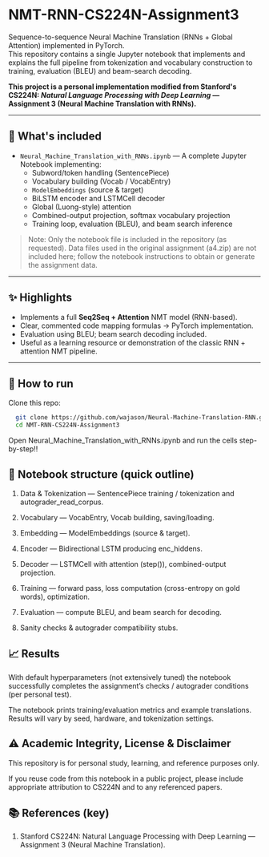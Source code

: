# NMT-RNN-CS224N-Assignment3

Sequence-to-sequence Neural Machine Translation (RNNs + Global Attention) implemented in PyTorch.  
This repository contains a single Jupyter notebook that implements and explains the full pipeline from tokenization and vocabulary construction to training, evaluation (BLEU) and beam-search decoding.

**This project is a personal implementation modified from Stanford's CS224N: _Natural Language Processing with Deep Learning_ — Assignment 3 (Neural Machine Translation with RNNs).**

---

## 📌 What's included
- `Neural_Machine_Translation_with_RNNs.ipynb` — A complete Jupyter Notebook implementing:
  - Subword/token handling (SentencePiece)
  - Vocabulary building (Vocab / VocabEntry)
  - `ModelEmbeddings` (source & target)
  - BiLSTM encoder and LSTMCell decoder
  - Global (Luong-style) attention
  - Combined-output projection, softmax vocabulary projection
  - Training loop, evaluation (BLEU), and beam search inference

> Note: Only the notebook file is included in the repository (as requested). Data files used in the original assignment (a4.zip) are not included here; follow the notebook instructions to obtain or generate the assignment data.

---

## ✨ Highlights
- Implements a full **Seq2Seq + Attention** NMT model (RNN-based).
- Clear, commented code mapping formulas → PyTorch implementation.
- Evaluation using BLEU; beam search decoding included.
- Useful as a learning resource or demonstration of the classic RNN + attention NMT pipeline.

---

## 🧭 How to run

Clone this repo:
```bash
  git clone https://github.com/wajason/Neural-Machine-Translation-RNN.git
  cd NMT-RNN-CS224N-Assignment3
```

Open Neural_Machine_Translation_with_RNNs.ipynb and run the cells step-by-step!!


## 🧾 Notebook structure (quick outline)

1. Data & Tokenization — SentencePiece training / tokenization and autograder_read_corpus.

2. Vocabulary — VocabEntry, Vocab building, saving/loading.

3. Embedding — ModelEmbeddings (source & target).

4. Encoder — Bidirectional LSTM producing enc_hiddens.

5. Decoder — LSTMCell with attention (step()), combined-output projection.

6. Training — forward pass, loss computation (cross-entropy on gold words), optimization.

7. Evaluation — compute BLEU, and beam search for decoding.

8. Sanity checks & autograder compatibility stubs.


## 📈 Results

With default hyperparameters (not extensively tuned) the notebook successfully completes the assignment’s checks / autograder conditions (per personal test).

The notebook prints training/evaluation metrics and example translations. Results will vary by seed, hardware, and tokenization settings.


## ⚠️ Academic Integrity, License & Disclaimer

This repository is for personal study, learning, and reference purposes only.

If you reuse code from this notebook in a public project, please include appropriate attribution to CS224N and to any referenced papers.

## 📚 References (key)

1. Stanford CS224N: Natural Language Processing with Deep Learning — Assignment 3 (Neural Machine Translation).




